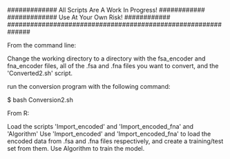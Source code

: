 ############# All Scripts Are A Work In Progress! ############
############# Use At Your Own Risk!               ############
##############################################################


From the command line:

Change the working directory to a directory with the fsa_encoder and fna_encoder files, all of the .fsa and .fna files 
you want to convert, and the 'Converted2.sh' script.

run the conversion program with the following command:

$ bash Conversion2.sh

From R: 

Load the scripts 'Import_encoded' and 'Import_encoded_fna' and 'Algorithm'
Use 'Import_encoded' and 'Import_encoded_fna' to load the encoded data from .fsa and .fna files 
respectively, and create a training/test set from them. 
Use Algorithm to train the model.
